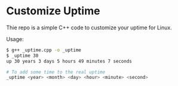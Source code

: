 # Customize Uptime

Thie repo is a simple C++ code to customize your uptime for Linux.

Usage:

```bash
$ g++ _uptime.cpp -o _uptime
$ _uptime 30
up 30 years 3 days 5 hours 49 minutes 7 seconds
```

```bash
# To add some time to the real uptime
_uptime <year> <month> <day> <hour> <minute> <second>
```

